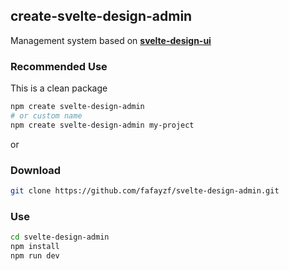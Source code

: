 ## create-svelte-design-admin

Management system based on [**svelte-design-ui**](https://github.com/fafayzf/svelte-design-ui)


### Recommended Use

This is a clean package
```sh
npm create svelte-design-admin
# or custom name
npm create svelte-design-admin my-project
```

or

### Download
```sh
git clone https://github.com/fafayzf/svelte-design-admin.git
```


### Use
```sh
cd svelte-design-admin
npm install
npm run dev
```

